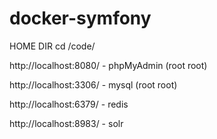# docker-symfony

HOME DIR  cd /code/

http://localhost:8080/ - phpMyAdmin (root root)

http://localhost:3306/  - mysql (root root)

http://localhost:6379/ - redis

http://localhost:8983/ - solr
